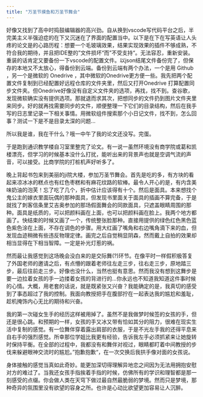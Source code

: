 ```yaml
---
title: "万圣节摸鱼和万圣节舞会"
---
```


好像又找到了高中时捣鼓编辑器的高兴劲。自从换到vscode写代码平台之后，半完美主义半强迫症的在下又沉迷在了界面的配置当中。以下是在下在写英语让人头疼的论文是的心路历程：想要一个毛玻璃效果，结果实现效果的插件不够成熟，不符合我的期待，并且把IDE整的”文件损坏“而”不受支持“。无法容忍，重新安装。重装的话肯定又要备份一下vscode的配置文件。以json结尾文件备份完了，但保存的本地又不太放心，得备份到云端。备份到云端有两个办法，一个是用 Github ，另一个是微软的 Onedrive ，其中微软的Onedrive更方便一些。我先把两个配置文件复制到已经配置好远程仓库的文件夹里，然后又打开Onedrive 打算配置同步文件夹。但Onedrive好像没有自定义文件夹的选项，再找，找不到。查谷歌，发现微软确实没有提供选项。那就退而求其次，把想同步的文件扔到图片文件夹里来同步。好的就再找需要同步的文件，顺便整理一下它们的目录结构，然后在我手写的日志里记录一下相关事情。用微软组件搜索那个小日记文件，找不到，怎么回事？测试一下是不是目录太深的问题...

所以我是谁，我在干什么？哦一中午了我的论文还没写。完蛋。

于是跑到通识教学楼自习室里整完了论文。有一说一虽然环境没有商学院或葛和凯楼漂亮，但学习的时候基本没什么打扰，能听出来的背景声也就是空调气流的声音，可以接受。比商学院的打桩机声好听多了。

晚上背起书包来到美丽的ji院大楼，参加万圣节舞会。首先是吃的多，有方块的看起来凉冰冰的糕点也有红色枣糕和有麻花纹路的软棒。最令人开心的是，有内含美味奶油的泡芙！忘了吃了几个，折中估计应该得有十个。然后是面具。本来想找个鬼公主的嫁衣里面玩偶的那种面具，但发现书里面关于面具的插画不算完备，于是就找了刺客信条里艾吉奥参加的那场假面舞会的同款面具，只遮盖眼睛周围的那种。面具是纸质的，可以把颜料画在上面，也可以把颜料画在脸上。我两个地方都画了。快结束的时候又画了一个，传统整张脸那种。直接用提供的绿色红色黑色蓝色紫色涂在上面，不存在调色的步骤。用大红画了嘴角和右边嘴角滴下来的血，但发现血迹稍微有些违反物理定律。画完之后自觉稍显阴森，然而戴上自拍的效果却相当显得在下相当智障。一定是补光灯惹的祸。

然而最让我感觉到这场晚会没白来的是交际舞(?)环节。在像平时一样假积极答复了外国老师的邀请之后，有点懵的跟着老师往左走三步，往右走三步，原地踏三步，最后往前走三步。好像也没什么，当然也挺有意思。然而我没有想到这舞步是要一边拉着女孩的手一边搂着女孩的背进行的...你永远也不知道我知道这件事时候的心情。大概，用老套的话说，就是既紧张又兴奋？我能确定的是，我真切的感受到了事态超过了我的控制。我面向教授把手在腹部拧在一起表达我的尴尬和羞耻，趁机掩饰内心无比的期待和兴奋。

我的第一次碰女生手的经历这样被用掉了。虽然不是我做梦时候签的女孩的手，但还是很心跳。和预期的一样，女孩的手又冰又带有恰如其分的阻力，很难在现实生活中复制的感觉。有一位舞伴穿着露出肩部的衣服，于是不光左手我的还得平息来自右手的强烈感觉。所幸那位学姐比我更有经验，告诉我左手必须抓紧来让她旋转时保持平衡。在全部的过程中，我都没有和舞伴对视过，眼睛都盯着中间教授的步伐来躲避眼神交流时的尴尬。”抱歉抱歉“，在一次交换后我拱手像对面的女孩说。

身体接触的感觉当真如此奇妙。能更加深切得理解异地恋之间因为无法用拥抱安慰对方的难过了。当我还女孩手指挨着手指的时候，仿佛所有的学识和理智都是那一刻感受的点缀。你会做人类在天穹下做过最自然最脆弱的梦境。然而只是梦境，那种奇异的氛围里没有欲望的容身之所。也许是心动比欲望更加容易让人沉醉。